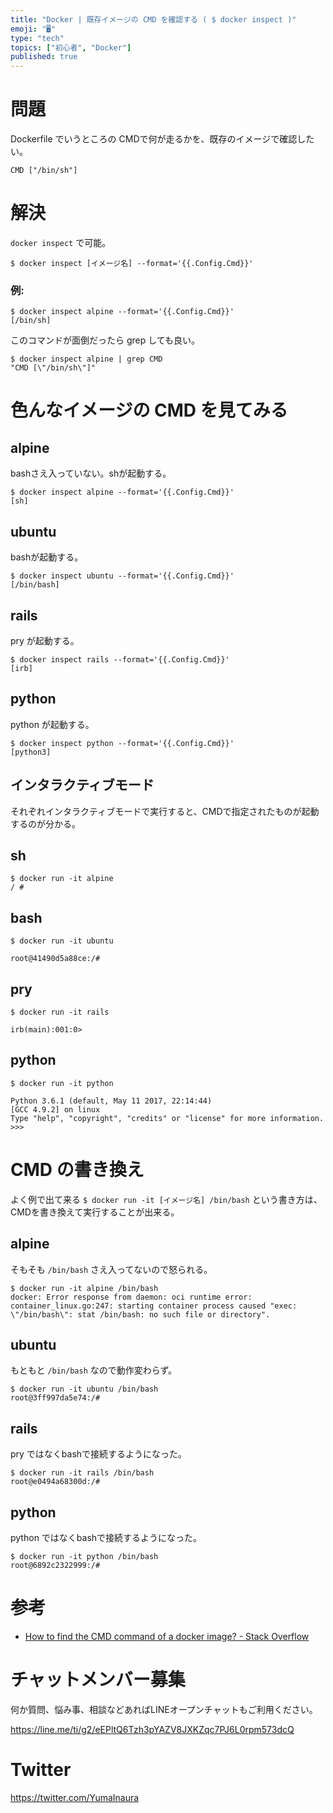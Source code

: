 ```yaml
---
title: "Docker | 既存イメージの CMD を確認する ( $ docker inspect )"
emoji: "🖥"
type: "tech"
topics: ["初心者", "Docker"]
published: true
---
```


# 問題

Dockerfile でいうところの CMDで何が走るかを、既存のイメージで確認したい。

```:Dockerfile
CMD ["/bin/sh"]
```

# 解決

`docker inspect` で可能。

```
$ docker inspect [イメージ名] --format='{{.Config.Cmd}}'
```

### 例:

```
$ docker inspect alpine --format='{{.Config.Cmd}}'
[/bin/sh]
```

このコマンドが面倒だったら grep しても良い。

```
$ docker inspect alpine | grep CMD
"CMD [\"/bin/sh\"]"
```

# 色んなイメージの CMD を見てみる

## alpine

bashさえ入っていない。shが起動する。

```
$ docker inspect alpine --format='{{.Config.Cmd}}'
[sh]
```


## ubuntu

bashが起動する。

```
$ docker inspect ubuntu --format='{{.Config.Cmd}}'
[/bin/bash]
```

## rails

pry が起動する。

```
$ docker inspect rails --format='{{.Config.Cmd}}'
[irb]
```

## python

python が起動する。

```
$ docker inspect python --format='{{.Config.Cmd}}'
[python3]
```

## インタラクティブモード

それぞれインタラクティブモードで実行すると、CMDで指定されたものが起動するのが分かる。

## sh

```
$ docker run -it alpine
/ #
```

## bash

```
$ docker run -it ubuntu

root@41490d5a88ce:/#
```

## pry

```
$ docker run -it rails

irb(main):001:0> 
```

## python

```
$ docker run -it python

Python 3.6.1 (default, May 11 2017, 22:14:44)
[GCC 4.9.2] on linux
Type "help", "copyright", "credits" or "license" for more information.
>>>
```

# CMD の書き換え

よく例で出て来る `$ docker run -it [イメージ名] /bin/bash` という書き方は、CMDを書き換えて実行することが出来る。

## alpine

そもそも `/bin/bash` さえ入ってないので怒られる。

```
$ docker run -it alpine /bin/bash
docker: Error response from daemon: oci runtime error: container_linux.go:247: starting container process caused "exec: \"/bin/bash\": stat /bin/bash: no such file or directory".
```

## ubuntu

もともと `/bin/bash` なので動作変わらず。

```
$ docker run -it ubuntu /bin/bash
root@3ff997da5e74:/#
```

## rails

pry ではなくbashで接続するようになった。

```
$ docker run -it rails /bin/bash
root@e0494a68300d:/#
```

## python

python ではなくbashで接続するようになった。


```
$ docker run -it python /bin/bash
root@6892c2322999:/#
```

# 参考

- [How to find the CMD command of a docker image? - Stack Overflow](https://stackoverflow.com/questions/30441035/how-to-find-the-cmd-command-of-a-docker-image)








<!-- Update From Qiita API -->

# チャットメンバー募集


何か質問、悩み事、相談などあればLINEオープンチャットもご利用ください。

https://line.me/ti/g2/eEPltQ6Tzh3pYAZV8JXKZqc7PJ6L0rpm573dcQ





# Twitter


https://twitter.com/YumaInaura


<!-- Update From Qiita API -->


